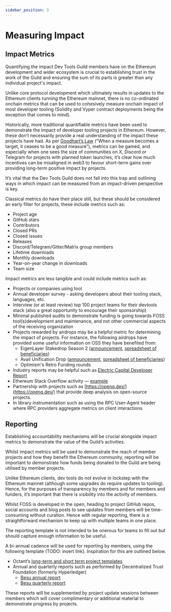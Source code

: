 ```yaml
---
sidebar_position: 3
---
```


# Measuring Impact

## Impact Metrics

Quantifying the impact Dev Tools Guild members have on the Ethereum development and wider ecosystem is crucial to establishing trust in the work of the Guild and ensuring the sum of its parts is greater than any individual project's impact.

Unlike core protocol development which ultimately results in updates to the Ethereum clients running the Ethereum mainnet, there is no co-ordinated onchain metrics that can be used to cohesively measure onchain impact of most developer tooling (Solidity and Vyper contract deployments being the exception that comes to mind).

Historically, more traditional quantifiable metrics have been used to demonstrate the impact of developer tooling projects in Ethereum. However, these don’t necessarily provide a real understanding of the impact these projects have had. As per [Goodhart’s Law](https://en.wikipedia.org/wiki/Goodhart%27s_law) ("When a measure becomes a target, it ceases to be a good measure”), metrics can be gamed, and especially when one sees the size of communities on X, Discord or Telegram for projects with planned token launches, it’s clear how much incentives can be misaligned in web3 to favour short-term gains over providing long-term positive impact by projects.

It’s vital that the Dev Tools Guild does not fall into this trap and outlining ways in which impact can be measured from an impact-driven perspective is key.

Classical metrics do have their place still, but these should be considered an early filter for projects, these include metrics such as:

- Project age
- GitHub stars
- Contributors
- Closed PRs
- Closed issues
- Releases
- Discord/Telegram/Gitter/Matrix group members
- Lifetime downloads
- Monthly downloads
- Year-on-year change in downloads
- Team size

Impact metrics are less tangible and could include metrics such as:

- Projects or companies using tool
- Annual developer survey - asking developers about their tooling stack, languages, etc.
- Interview (or at least review) top 100 project teams for their devtools stack (also a great opportunity to encourage their sponsorship)
- Minimal published audits to demonstrate funding is going towards FOSS tool(s)development and maintenance, and not other commercial aspects of the receiving organization
- Projects rewarded by airdrops may be a helpful metric for determining the impact of projects. For instance, the following airdrops have provided some useful information on OSS they have benefited from:
	- EigenLayer Stakedrop Season 2 ([announcement](https://blog.eigenfoundation.org/season-2-stakedrop/), [spreadsheet of beneficiaries](https://docs.google.com/spreadsheets/d/164W5f7xGzNnd_WKnzRDqTTvlcaRt2mTOnTL0DlnFmhM/edit?ref=blog.eigenfoundation.org&gid=0#gid=0))
	- Avail Unification Drop ([announcement](https://blog.availproject.org/avails-unification-drop/#phase-2), [spreadsheet of beneficiaries](https://docs.google.com/spreadsheets/d/1ju4svzoWbadKZnLiDgQiqgBRVCjqCrSzkpHRtoHEwSs/edit?ref=blog.availproject.org&gid=1131269803#gid=1131269803))
	- Optimism's Retro Funding rounds
- Industry reports may be helpful such as [Electric Capital Developer Report](https://www.developerreport.com/developer-report)
- Ethereum Stack Overflow activity — [example](https://ethereum.stackexchange.com/questions/tagged/web3j)
- Partnership with projects such as [https://openq.dev/](https://openq.dev/) that provide deep analysis on open-source projects. 
- In library instrumentation such as using the RPC User-Agent header where RPC providers aggregate metrics on client interactions  

## Reporting

Establishing accountability mechanisms will be crucial alongside impact metrics to demonstrate the value of the Guild’s activities.

Whilst impact metrics will be used to demonstrate the reach of member projects and how they benefit the Ethereum community, reporting will be important to demonstrate how funds being donated to the Guild are being utilised by member projects.

Unlike Ethereum clients, dev tools do not evolve in lockstep with the Ethereum mainnet (although some upgrades do require updates to tooling). Hence, for the purposes of transparency by members and for members and funders, it’s important that there is visibility into the activity of members.

Whilst FOSS is developed in the open, heading to project GitHub repos, social accounts and blog posts to see updates from members will be time-consuming without curation. Hence with regular reporting, there is a straightforward mechanism to keep up with multiple teams in one place.

The reporting template is not intended to be onerous for teams to fill out but should capture enough information to be useful.

A bi-annual cadence will be used for reporting by members, using the following template (TODO: insert link). Inspiration for this are outlined below.

- Octant’s [long-term and short term project templates](https://docs.octant.app/reporting-templates.html#project-proposal-template)
- Annual and quarterly reports such as performed by Decentralized Trust Foundation (formerly Hyperledger) 
	- [Besu annual report](https://toc.hyperledger.org/project-reports/2024/2024-annual-Hyperledger-Besu.html)
	- [Besu quarterly report](https://toc.hyperledger.org/project-reports/2024/2024-Q2-Hyperledger-Besu.html)

These reports will be supplemented by project update sessions between members which will cover complimentary or additional material to demonstrate progress by projects.
